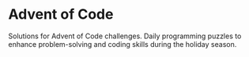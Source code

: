 # Advent of Code

Solutions for Advent of Code challenges. Daily programming puzzles to enhance problem-solving and coding skills during the holiday season.
